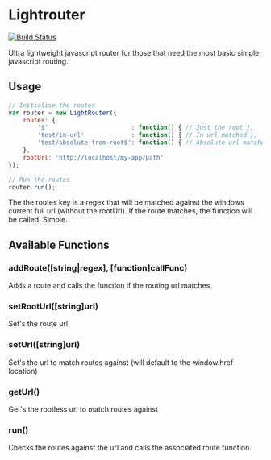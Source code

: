 Lightrouter
===========

[![Build Status](https://api.travis-ci.org/garygreen/lightrouter.svg)](https://api.travis-ci.org/garygreen)

Ultra lightweight javascript router for those that need the most basic simple javascript routing.

## Usage

```javascript
// Initialise the router
var router = new LightRouter({
	routes: {
		'$'                       : function() { // Just the root },
		'test/in-url'             : function() { // In url matched },
		'test/absolute-from-root$': function() { // Absolute url matched }
	},
	rootUrl: 'http://localhost/my-app/path'
});

// Run the routes
router.run();
```

The the routes key is a regex that will be matched against the windows current full url (without the rootUrl). If the route matches, the function will be called. Simple.

Available Functions
---

### addRoute([string|regex], [function]callFunc)
Adds a route and calls the function if the routing url matches.

### setRootUrl([string]url)
Set's the route url

### setUrl([string]url)
Set's the url to match routes against (will default to the window.href location)

### getUrl()
Get's the rootless url to match routes against

### run()
Checks the routes against the url and calls the associated route function.